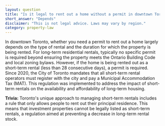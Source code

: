 ```yaml
---
layout: question
title: "Is it legal to rent out a home without a permit in downtown Toronto?"
short_answer: "Depends"
disclaimer: "This is not legal advice. Laws may vary by region."
category: property-law
---
```

In downtown Toronto, whether you need a permit to rent out a home largely depends on the type of rental and the duration for which the property is being rented. For long-term residential rentals, typically no specific permit is required beyond ensuring the property meets the Ontario Building Code and local zoning bylaws. However, if the home is being rented out as a short-term rental (less than 28 consecutive days), a permit is required. Since 2020, the City of Toronto mandates that all short-term rental operators must register with the city and pay a Municipal Accommodation Tax (MAT). This regulation was implemented to address the impact of short-term rentals on the availability and affordability of long-term housing.

**Trivia:** Toronto's unique approach to managing short-term rentals includes a rule that only allows people to rent out their principal residence. This means that investment properties cannot be legally listed as short-term rentals, a regulation aimed at preventing a decrease in long-term rental stock.
